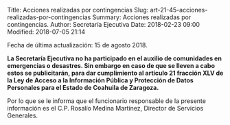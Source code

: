 Title: Acciones realizadas por contingencias
Slug: art-21-45-acciones-realizadas-por-contingencias
Summary: Acciones realizadas por contingencias.
Author: Secretaría Ejecutiva
Date: 2018-02-23 09:00
Modified: 2018-07-05 21:14


Fecha de última actualización: 15 de agosto 2018.

**La Secretaría Ejecutiva no ha participado en el auxilio de comunidades
en emergencias o desastres. Sin embargo en caso de que se lleven a cabo
estos se publicitarán, para dar cumplimiento al artículo 21 fracción
XLV de la Ley de Acceso a la Información Pública y Protección de Datos
Personales para el Estado de Coahuila de Zaragoza.**

Por lo que se le informa que el funcionario responsable de la presente
información es el C.P. Rosalío Medina Martínez, Director de Servicios
Generales.

